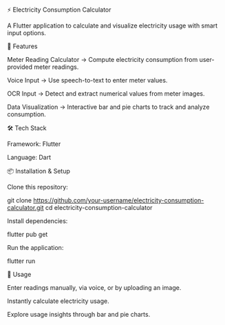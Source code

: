 ⚡ Electricity Consumption Calculator

A Flutter application to calculate and visualize electricity usage with smart input options.

🚀 Features

Meter Reading Calculator → Compute electricity consumption from user-provided meter readings.

Voice Input → Use speech-to-text to enter meter values.

OCR Input → Detect and extract numerical values from meter images.

Data Visualization → Interactive bar and pie charts to track and analyze consumption.

🛠️ Tech Stack

Framework: Flutter

Language: Dart

📦 Installation & Setup

Clone this repository:

git clone https://github.com/your-username/electricity-consumption-calculator.git
cd electricity-consumption-calculator


Install dependencies:

flutter pub get


Run the application:

flutter run

🎤 Usage

Enter readings manually, via voice, or by uploading an image.

Instantly calculate electricity usage.

Explore usage insights through bar and pie charts.
